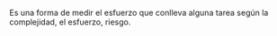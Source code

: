 Es una forma de  medir el esfuerzo que conlleva alguna tarea según la complejidad, el esfuerzo, riesgo.